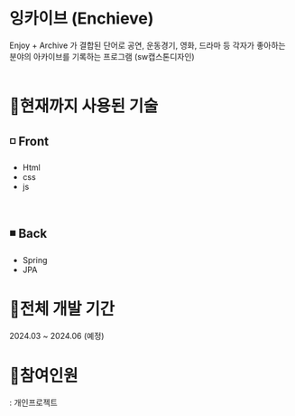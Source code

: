 # 잉카이브 (Enchieve)
Enjoy + Archive 가 결합된 단어로 공연, 운동경기, 영화, 드라마 등 각자가 좋아하는 분야의 아카이브를 기록하는 프로그램 (sw캡스톤디자인)
<br><br> 

# 🚩현재까지 사용된 기술 
## ◽ Front
* Html
* css 
* js 

<br>

## ◾ Back  
* Spring
* JPA

# 🚩전체 개발 기간
2024.03 ~ 2024.06 (예정)

# 🚩참여인원
: 개인프로젝트
